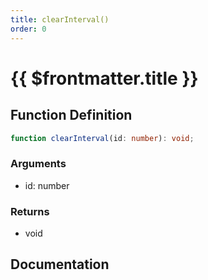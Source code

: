 ```yaml
---
title: clearInterval()
order: 0
---
```


# {{ $frontmatter.title }}

<!--@include: ./clearInterval_partial_header.md-->

## Function Definition

```ts
function clearInterval(id: number): void;
```

### Arguments

* id: number

### Returns

* void

## Documentation

<!--@include: ./clearInterval_partial_footer.md-->
